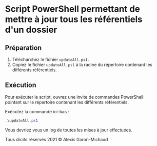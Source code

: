 # Script PowerShell permettant de mettre à jour tous les référentiels d'un dossier

## Préparation

1. Télécharchez le fichier `updateAll.ps1`.
2. Copiez le fichier `updateAll.ps1` à la racine du répertoire contenant les différents référentiels.

## Exécution

Pour exécuter le script, ouvrez une invite de commandes PowerShell pointant sur le répertoire contenant les différents référentiels.

Exécutez la commande ici-bas :

```ps1
.\updateAll.ps1
```

Vous devriez vous un log de toutes les mises à jour effectuées.

Tous droits réservés 2021 © Alexis Garon-Michaud
